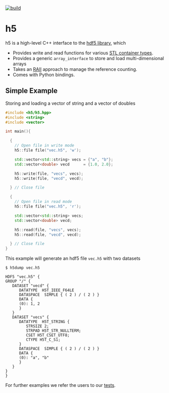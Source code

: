 [![build](https://github.com/TRIQS/h5/workflows/build/badge.svg?branch=notriqs)](https://github.com/TRIQS/h5/actions?query=workflow%3Abuild)

# h5

h5 is a high-level C++ interface to the [hdf5 library](https://www.hdfgroup.org/solutions/hdf5/), which
* Provides write and read functions for various [STL container types](https://en.cppreference.com/w/cpp/container).
* Provides a generic `array_interface` to store and load multi-dimensional arrays
* Takes an [RAII](https://en.wikipedia.org/wiki/Resource_acquisition_is_initialization) approach to manage the reference counting.
* Comes with Python bindings.

## Simple Example

Storing and loading a vector of string and a vector of doubles

```c++
#include <h5/h5.hpp>
#include <string>
#include <vector>

int main(){

  {
    // Open file in write mode
    h5::file file("vec.h5", 'w');

    std::vector<std::string> vecs = {"a", "b"};
    std::vector<double> vecd      = {1.0, 2.0};

    h5::write(file, "vecs", vecs);
    h5::write(file, "vecd", vecd);

  } // Close file

  {
    // Open file in read mode
    h5::file file("vec.h5", 'r');

    std::vector<std::string> vecs;
    std::vector<double> vecd;

    h5::read(file, "vecs", vecs);
    h5::read(file, "vecd", vecd);

  } // Close file
}
```

This example will generate an hdf5 file `vec.h5` with two datasets

```
$ h5dump vec.h5

HDF5 "vec.h5" {
GROUP "/" {
   DATASET "vecd" {
      DATATYPE  H5T_IEEE_F64LE
      DATASPACE  SIMPLE { ( 2 ) / ( 2 ) }
      DATA {
      (0): 1, 2
      }
   }
   DATASET "vecs" {
      DATATYPE  H5T_STRING {
         STRSIZE 2;
         STRPAD H5T_STR_NULLTERM;
         CSET H5T_CSET_UTF8;
         CTYPE H5T_C_S1;
      }
      DATASPACE  SIMPLE { ( 2 ) / ( 2 ) }
      DATA {
      (0): "a", "b"
      }
   }
}
}
```

For further examples we refer the users to our [tests](https://github.com/TRIQS/h5/tree/unstable/test/c++).
